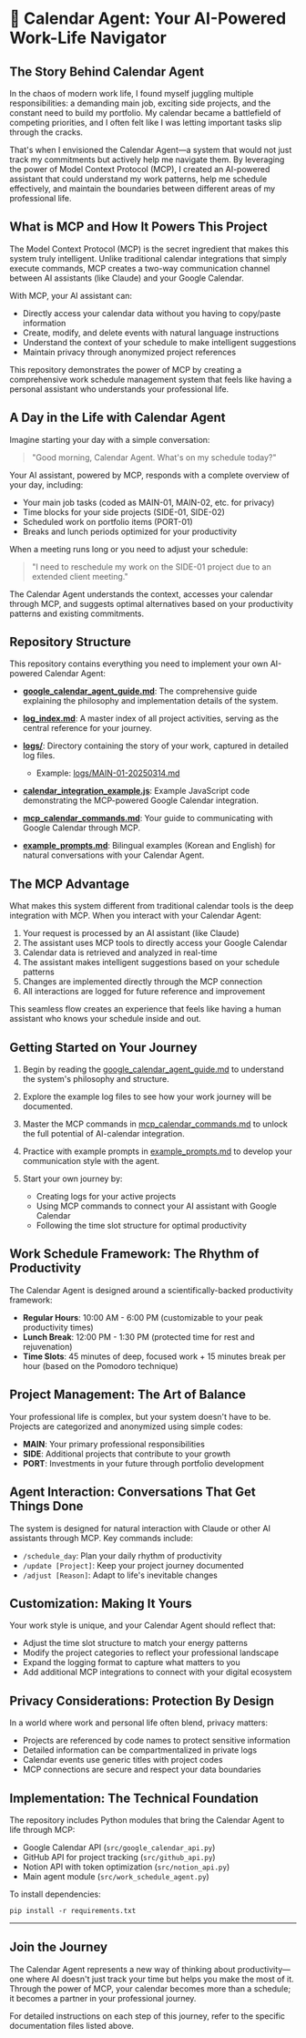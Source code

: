 # 📅 Calendar Agent: Your AI-Powered Work-Life Navigator

## The Story Behind Calendar Agent

In the chaos of modern work life, I found myself juggling multiple responsibilities: a demanding main job, exciting side projects, and the constant need to build my portfolio. My calendar became a battlefield of competing priorities, and I often felt like I was letting important tasks slip through the cracks.

That's when I envisioned the Calendar Agent—a system that would not just track my commitments but actively help me navigate them. By leveraging the power of Model Context Protocol (MCP), I created an AI-powered assistant that could understand my work patterns, help me schedule effectively, and maintain the boundaries between different areas of my professional life.

## What is MCP and How It Powers This Project

The Model Context Protocol (MCP) is the secret ingredient that makes this system truly intelligent. Unlike traditional calendar integrations that simply execute commands, MCP creates a two-way communication channel between AI assistants (like Claude) and your Google Calendar.

With MCP, your AI assistant can:

- Directly access your calendar data without you having to copy/paste information
- Create, modify, and delete events with natural language instructions
- Understand the context of your schedule to make intelligent suggestions
- Maintain privacy through anonymized project references

This repository demonstrates the power of MCP by creating a comprehensive work schedule management system that feels like having a personal assistant who understands your professional life.

## A Day in the Life with Calendar Agent

Imagine starting your day with a simple conversation:

> "Good morning, Calendar Agent. What's on my schedule today?"

Your AI assistant, powered by MCP, responds with a complete overview of your day, including:

- Your main job tasks (coded as MAIN-01, MAIN-02, etc. for privacy)
- Time blocks for your side projects (SIDE-01, SIDE-02)
- Scheduled work on portfolio items (PORT-01)
- Breaks and lunch periods optimized for your productivity

When a meeting runs long or you need to adjust your schedule:

> "I need to reschedule my work on the SIDE-01 project due to an extended client meeting."

The Calendar Agent understands the context, accesses your calendar through MCP, and suggests optimal alternatives based on your productivity patterns and existing commitments.

## Repository Structure

This repository contains everything you need to implement your own AI-powered Calendar Agent:

- **[google_calendar_agent_guide.md](docs/google_calendar_agent_guide.md)**: The comprehensive guide explaining the philosophy and implementation details of the system.

- **[log_index.md](docs/log_index.md)**: A master index of all project activities, serving as the central reference for your journey.

- **[logs/](logs/)**: Directory containing the story of your work, captured in detailed log files.

  - Example: [logs/MAIN-01-20250314.md](logs/MAIN-01-20250314.md)

- **[calendar_integration_example.js](src/calendar_integration_example.js)**: Example JavaScript code demonstrating the MCP-powered Google Calendar integration.

- **[mcp_calendar_commands.md](docs/mcp_calendar_commands.md)**: Your guide to communicating with Google Calendar through MCP.

- **[example_prompts.md](docs/example_prompts.md)**: Bilingual examples (Korean and English) for natural conversations with your Calendar Agent.

## The MCP Advantage

What makes this system different from traditional calendar tools is the deep integration with MCP. When you interact with your Calendar Agent:

1. Your request is processed by an AI assistant (like Claude)
2. The assistant uses MCP tools to directly access your Google Calendar
3. Calendar data is retrieved and analyzed in real-time
4. The assistant makes intelligent suggestions based on your schedule patterns
5. Changes are implemented directly through the MCP connection
6. All interactions are logged for future reference and improvement

This seamless flow creates an experience that feels like having a human assistant who knows your schedule inside and out.

## Getting Started on Your Journey

1. Begin by reading the [google_calendar_agent_guide.md](docs/google_calendar_agent_guide.md) to understand the system's philosophy and structure.

2. Explore the example log files to see how your work journey will be documented.

3. Master the MCP commands in [mcp_calendar_commands.md](docs/mcp_calendar_commands.md) to unlock the full potential of AI-calendar integration.

4. Practice with example prompts in [example_prompts.md](docs/example_prompts.md) to develop your communication style with the agent.

5. Start your own journey by:
   - Creating logs for your active projects
   - Using MCP commands to connect your AI assistant with Google Calendar
   - Following the time slot structure for optimal productivity

## Work Schedule Framework: The Rhythm of Productivity

The Calendar Agent is designed around a scientifically-backed productivity framework:

- **Regular Hours**: 10:00 AM - 6:00 PM (customizable to your peak productivity times)
- **Lunch Break**: 12:00 PM - 1:30 PM (protected time for rest and rejuvenation)
- **Time Slots**: 45 minutes of deep, focused work + 15 minutes break per hour (based on the Pomodoro technique)

## Project Management: The Art of Balance

Your professional life is complex, but your system doesn't have to be. Projects are categorized and anonymized using simple codes:

- **MAIN**: Your primary professional responsibilities
- **SIDE**: Additional projects that contribute to your growth
- **PORT**: Investments in your future through portfolio development

## Agent Interaction: Conversations That Get Things Done

The system is designed for natural interaction with Claude or other AI assistants through MCP. Key commands include:

- `/schedule_day`: Plan your daily rhythm of productivity
- `/update [Project]`: Keep your project journey documented
- `/adjust [Reason]`: Adapt to life's inevitable changes

## Customization: Making It Yours

Your work style is unique, and your Calendar Agent should reflect that:

- Adjust the time slot structure to match your energy patterns
- Modify the project categories to reflect your professional landscape
- Expand the logging format to capture what matters to you
- Add additional MCP integrations to connect with your digital ecosystem

## Privacy Considerations: Protection By Design

In a world where work and personal life often blend, privacy matters:

- Projects are referenced by code names to protect sensitive information
- Detailed information can be compartmentalized in private logs
- Calendar events use generic titles with project codes
- MCP connections are secure and respect your data boundaries

## Implementation: The Technical Foundation

The repository includes Python modules that bring the Calendar Agent to life through MCP:

- Google Calendar API (`src/google_calendar_api.py`)
- GitHub API for project tracking (`src/github_api.py`)
- Notion API with token optimization (`src/notion_api.py`)
- Main agent module (`src/work_schedule_agent.py`)

To install dependencies:

```
pip install -r requirements.txt
```

---

## Join the Journey

The Calendar Agent represents a new way of thinking about productivity—one where AI doesn't just track your time but helps you make the most of it. Through the power of MCP, your calendar becomes more than a schedule; it becomes a partner in your professional journey.

For detailed instructions on each step of this journey, refer to the specific documentation files listed above.
